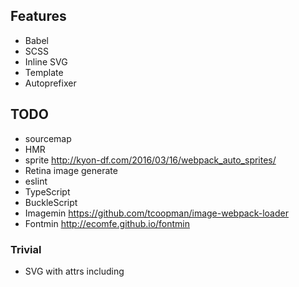 ## Features
- Babel
- SCSS
- Inline SVG
- Template
- Autoprefixer


## TODO
- sourcemap
- HMR
- sprite http://kyon-df.com/2016/03/16/webpack_auto_sprites/
- Retina image generate
- eslint
- TypeScript
- BuckleScript
- Imagemin https://github.com/tcoopman/image-webpack-loader
- Fontmin http://ecomfe.github.io/fontmin

### Trivial
- SVG with attrs including
